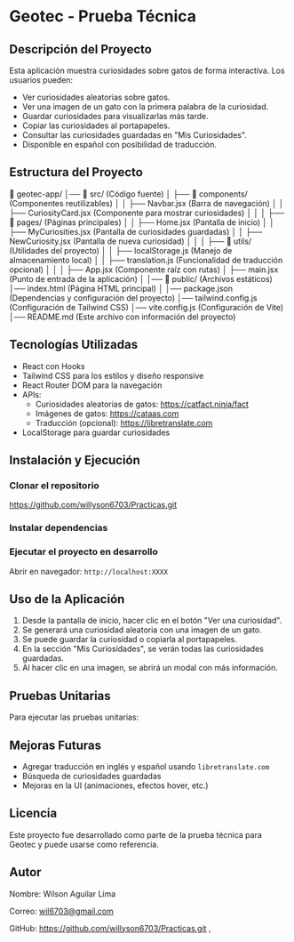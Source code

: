 # Geotec - Prueba Técnica

## Descripción del Proyecto

Esta aplicación muestra curiosidades sobre gatos de forma interactiva. Los usuarios pueden:
- Ver curiosidades aleatorias sobre gatos.
- Ver una imagen de un gato con la primera palabra de la curiosidad.
- Guardar curiosidades para visualizarlas más tarde.
- Copiar las curiosidades al portapapeles.
- Consultar las curiosidades guardadas en "Mis Curiosidades".
- Disponible en español con posibilidad de traducción.


## Estructura del Proyecto

📂 geotec-app/
│── 📂 src/ (Código fuente)
│ ├── 📂 components/ (Componentes reutilizables)
│ │ ├── Navbar.jsx (Barra de navegación)
│ │ ├── CuriosityCard.jsx (Componente para mostrar curiosidades)
│ │
│ ├── 📂 pages/ (Páginas principales)
│ │ ├── Home.jsx (Pantalla de inicio)
│ │ ├── MyCuriosities.jsx (Pantalla de curiosidades guardadas)
│ │ ├── NewCuriosity.jsx (Pantalla de nueva curiosidad)
│ │
│ ├── 📂 utils/ (Utilidades del proyecto)
│ │ ├── localStorage.js (Manejo de almacenamiento local)
│ │ ├── translation.js (Funcionalidad de traducción opcional)
│ │
│ ├── App.jsx (Componente raíz con rutas)
│ ├── main.jsx (Punto de entrada de la aplicación)
│
│── 📂 public/ (Archivos estáticos)
│── index.html (Página HTML principal)
│
│── package.json (Dependencias y configuración del proyecto)
│── tailwind.config.js (Configuración de Tailwind CSS)
│── vite.config.js (Configuración de Vite)
│── README.md (Este archivo con información del proyecto)


## Tecnologías Utilizadas
- React con Hooks
- Tailwind CSS para los estilos y diseño responsive
- React Router DOM para la navegación
- APIs:
  - Curiosidades aleatorias de gatos: https://catfact.ninja/fact
  - Imágenes de gatos: https://cataas.com
  - Traducción (opcional): https://libretranslate.com
- LocalStorage para guardar curiosidades

## Instalación y Ejecución

### Clonar el repositorio
https://github.com/willyson6703/Practicas.git
### Instalar dependencias

### Ejecutar el proyecto en desarrollo
Abrir en navegador: `http://localhost:XXXX`

## Uso de la Aplicación

1. Desde la pantalla de inicio, hacer clic en el botón "Ver una curiosidad".
2. Se generará una curiosidad aleatoria con una imagen de un gato.
3. Se puede guardar la curiosidad o copiarla al portapapeles.
4. En la sección "Mis Curiosidades", se verán todas las curiosidades guardadas.
5. Al hacer clic en una imagen, se abrirá un modal con más información.

## Pruebas Unitarias

Para ejecutar las pruebas unitarias:

## Mejoras Futuras
- Agregar traducción en inglés y español usando `libretranslate.com`
- Búsqueda de curiosidades guardadas
- Mejoras en la UI (animaciones, efectos hover, etc.)

## Licencia
Este proyecto fue desarrollado como parte de la prueba técnica para Geotec y puede usarse como referencia.

## Autor
Nombre: Wilson Aguilar Lima 

Correo: wil6703@gmail.com

GitHub: https://github.com/willyson6703/Practicas.git
,

